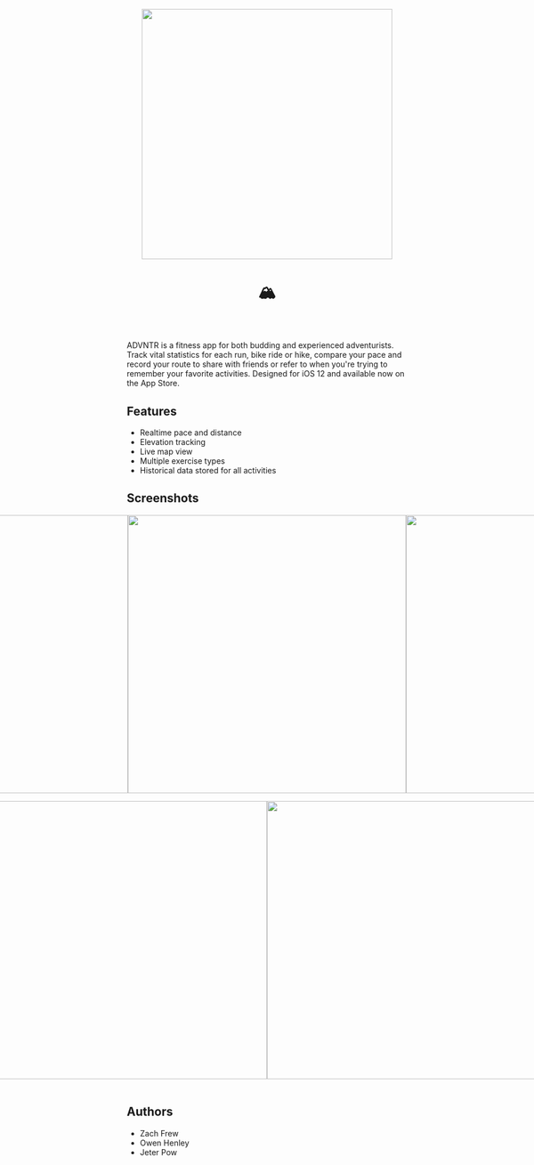 <br/><br/><p align="center"><img width="450" src="https://user-images.githubusercontent.com/28428200/44728324-679f2000-aa99-11e8-8931-0ccf39ea99a0.png"/></p>


# <p align="center">🏔<br></p>
<br/>

<a href="https://www.appstore.com" style="text-decoration: none;">ADVNTR</a> is a fitness app for both budding and experienced adventurists. Track vital statistics for each run, bike ride or hike, compare your pace and record your route to share with friends or refer to when you're trying to remember your favorite activities. Designed for iOS 12 and available now on the App Store.

## Features
* Realtime pace and distance
* Elevation tracking
* Live map view 
* Multiple exercise types
* Historical data stored for all activities

## Screenshots

<div style="display: flex; justify-content: center ;">
<img height="500" src="https://user-images.githubusercontent.com/28428200/44928117-10f14a80-ad14-11e8-8cd2-2e16fc390699.png">
<img height="500" src="https://user-images.githubusercontent.com/28428200/44928119-10f14a80-ad14-11e8-9e87-cde140fe5fbd.png">
<img height="500" src="https://user-images.githubusercontent.com/28428200/44928118-10f14a80-ad14-11e8-8f16-fb26dacc41ce.png">
</div>
<p align="center"><div style="display: flex; justify-content: center;">
<img height="500" src="https://user-images.githubusercontent.com/28428200/44928115-1058b400-ad14-11e8-8f43-88d4e6c42093.png">
<img height="500" src="https://user-images.githubusercontent.com/28428200/44928116-1058b400-ad14-11e8-9b40-9584c81257fa.png">
</div>
<br>

## Authors
* <a href="https://github.com/zmfrew" style="text-decoration: none;">Zach Frew</a>
* <a href="https://github.com/owenhenley" style="text-decoration: none;">Owen Henley</a>
* <a href="https://github.com/northsydneybears" style="text-decoration: none;">Jeter Pow</a>





